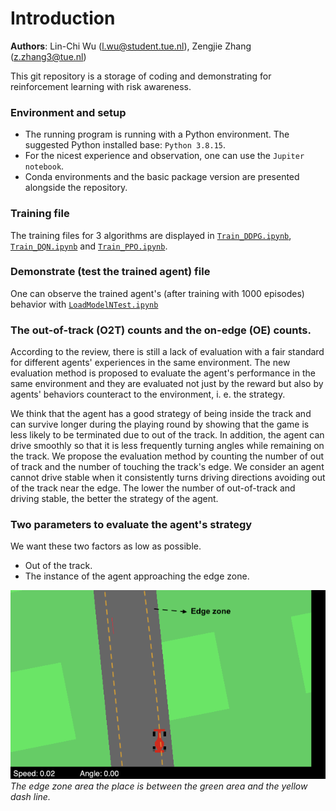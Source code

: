 # Introduction

**Authors**: Lin-Chi Wu (l.wu@student.tue.nl), Zengjie Zhang (z.zhang3@tue.nl)

This git repository is a storage of coding and demonstrating for reinforcement learning with risk awareness.

### Environment and setup
* The running program is running with a Python environment. The suggested Python installed base: `Python 3.8.15`.
* For the nicest experience and observation, one can use the `Jupiter notebook`.
* Conda environments and the basic package version are presented alongside the repository.

### Training file
The training files for 3 algorithms are displayed in [`Train_DDPG.ipynb`](/Train_DDPG.ipynb), [`Train_DQN.ipynb`](/Train_DQN.ipynb) and [`Train_PPO.ipynb`](/Train_PPO.ipynb).

### Demonstrate (test the trained agent) file
One can observe the trained agent's (after training with 1000 episodes) behavior with [`LoadModelNTest.ipynb`](/LoadModelNTest.ipynb)


### The out-of-track (O2T) counts and the on-edge (OE) counts. 

According to the review, there is still a lack of evaluation with a fair standard for different agents' experiences in the same environment. The new evaluation method is proposed to evaluate the agent's performance in the same environment and they are evaluated not just by the reward but also by agents' behaviors counteract to the environment, i. e. the strategy. <br />


We think that the agent has a good strategy of being inside the track and can survive longer during the playing round by showing that the game is less likely to be terminated due to out of the track. In addition, the agent can drive smoothly so that it is less frequently turning angles while remaining on the track. We propose the evaluation method by counting the number of out of track and the number of touching the track's edge. We consider an agent cannot drive stable when it consistently turns driving directions avoiding out of the track near the edge. 
The lower the number of out-of-track and driving stable, the better the strategy of the agent. <br />

### Two parameters to evaluate the agent's strategy
We want these two factors as low as possible.

* Out of the track.
* The instance of the agent approaching the edge zone.

![Nearness of edge zone and out of track](./document/Car_near_edge.png)
*The edge zone area the place is between the green area and the yellow dash line.*

